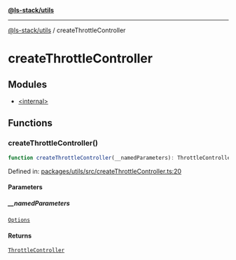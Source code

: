 [**@ls-stack/utils**](../README.md)

***

[@ls-stack/utils](../modules.md) / createThrottleController

# createThrottleController

## Modules

- [\<internal\>](-internal-.md)

## Functions

### createThrottleController()

```ts
function createThrottleController(__namedParameters): ThrottleController;
```

Defined in: [packages/utils/src/createThrottleController.ts:20](https://github.com/lucasols/utils/blob/main/packages/utils/src/createThrottleController.ts#L20)

#### Parameters

##### \_\_namedParameters

[`Options`](-internal-.md#options)

#### Returns

[`ThrottleController`](-internal-.md#throttlecontroller)
